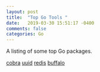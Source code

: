 ```yaml
---
layout: post
title:  "Top Go Tools "
date:   2019-03-30 15:51:17 -0400 
comments: false
categories: Go
---
```


A listing of some top Go packages.




[cobra](https://github.com/spf13/cobra)
[uuid](https://github.com/pborman/uuid)
[redis](https://github.com/go-redis/redis)
[buffalo](https://github.com/gobuffalo/buffalo)

<div id="fb-root"></div>
<script>(function(d, s, id) {
  var js, fjs = d.getElementsByTagName(s)[0];
  if (d.getElementById(id)) return;
  js = d.createElement(s); js.id = id;
  js.src = "//connect.facebook.net/en_US/sdk.js#xfbml=1&version=v2.8&appId=671657696349259";
  fjs.parentNode.insertBefore(js, fjs);
}(document, 'script', 'facebook-jssdk'));</script>


<!--  Enter text below, if you want -->


<div class="fb-comments"  data-numposts="5"></div>






